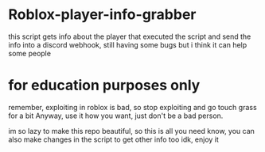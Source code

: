 # Roblox-player-info-grabber
this script gets info about the player that executed the script and send the info into a discord webhook, still having some bugs but i think it can help some people

# for education purposes only
remember, exploiting in roblox is bad, so stop exploiting and go touch grass for a bit
Anyway, use it how you want, just don't be a bad person.

im so lazy to make this repo beautiful, so this is all you need know, you can also make changes in the script to get other info too idk, enjoy it
